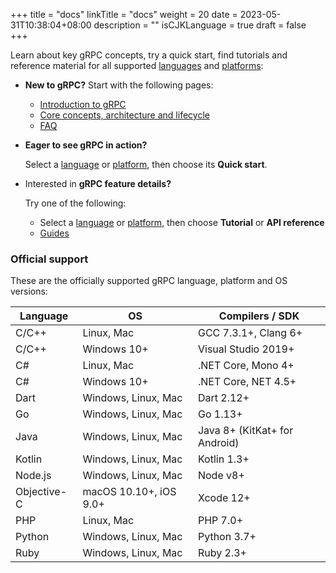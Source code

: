 +++
title = "docs"
linkTitle = "docs"
weight = 20
date = 2023-05-31T10:38:04+08:00
description = ""
isCJKLanguage = true
draft = false
+++

Learn about key gRPC concepts, try a quick start, find tutorials and reference material for all supported [languages](https://grpc.io/docs/languages/) and [platforms](https://grpc.io/docs/platforms/):

- **New to gRPC?** Start with the following pages:

  - [Introduction to gRPC](https://grpc.io/docs/what-is-grpc/introduction/)
  - [Core concepts, architecture and lifecycle](https://grpc.io/docs/what-is-grpc/core-concepts/)
  - [FAQ](https://grpc.io/docs/what-is-grpc/faq/)

- **Eager to see gRPC in action?**

  Select a [language](https://grpc.io/docs/languages/) or [platform](https://grpc.io/docs/platforms/), then choose its **Quick start**.

- Interested in **gRPC feature details?**

  Try one of the following:

  - Select a [language](https://grpc.io/docs/languages/) or [platform](https://grpc.io/docs/platforms/), then choose **Tutorial** or **API reference**
  - [Guides](https://grpc.io/docs/guides/)

### Official support

These are the officially supported gRPC language, platform and OS versions:

| Language    | OS                     | Compilers / SDK               |
| ----------- | ---------------------- | ----------------------------- |
| C/C++       | Linux, Mac             | GCC 7.3.1+, Clang 6+          |
| C/C++       | Windows 10+            | Visual Studio 2019+           |
| C#          | Linux, Mac             | .NET Core, Mono 4+            |
| C#          | Windows 10+            | .NET Core, NET 4.5+           |
| Dart        | Windows, Linux, Mac    | Dart 2.12+                    |
| Go          | Windows, Linux, Mac    | Go 1.13+                      |
| Java        | Windows, Linux, Mac    | Java 8+ (KitKat+ for Android) |
| Kotlin      | Windows, Linux, Mac    | Kotlin 1.3+                   |
| Node.js     | Windows, Linux, Mac    | Node v8+                      |
| Objective-C | macOS 10.10+, iOS 9.0+ | Xcode 12+                     |
| PHP         | Linux, Mac             | PHP 7.0+                      |
| Python      | Windows, Linux, Mac    | Python 3.7+                   |
| Ruby        | Windows, Linux, Mac    | Ruby 2.3+                     |

